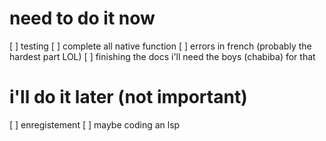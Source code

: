 # need to do it now 

[ ] testing 
[ ] complete all native function
[ ] errors in french (probably the hardest part LOL)
[ ] finishing the docs i'll need the boys (chabiba) for that 

# i'll do it later (not important)

[ ] enregistement
[ ] maybe coding an lsp 

